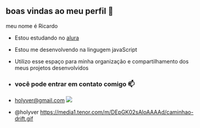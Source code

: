 ## boas vindas ao meu perfil 💙

meu nome é Ricardo 

- Estou estudando no [alura](https://www.alura.com.br)
- Estou me desenvolvendo na lingugem javaScript
- Utilizo esse espaço para minha organização e compartilhamento dos meus projetos desenvolvidos

- ### você pode entrar em contato comigo 📫

- holyver@gmail.com
  ![](https://media1.tenor.com/m/DEpGK02sAloAAAAd/caminhao-drift.gif)
- @holyver
  https://media1.tenor.com/m/DEpGK02sAloAAAAd/caminhao-drift.gif
